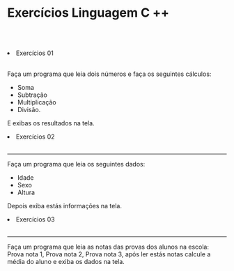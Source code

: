 
#   Exercícios Linguagem C ++

 <br><br>
<li> Exercícios 01 </li><br>

Faça um programa que leia dois números e faça os seguintes cálculos:
- Soma
- Subtração
- Multiplicação
- Divisão.

E exibas os resultados na tela.

<li> Exercícios 02 </li><br><hr>

Faça um programa que leia os seguintes dados:
- Idade
- Sexo
- Altura

Depois exiba estás informações na tela.

<li> Exercícios 03 </li><br><hr>
Faça um programa que leia as notas das provas dos alunos na escola:
Prova nota 1, Prova nota 2, Prova  nota 3, após ler estás notas calcule a média do aluno e exiba os dados na tela.
